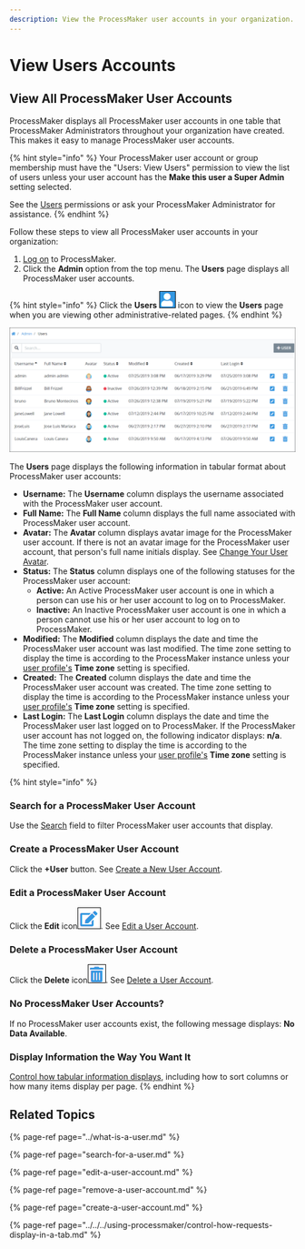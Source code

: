 ```yaml
---
description: View the ProcessMaker user accounts in your organization.
---
```


# View Users Accounts

## View All ProcessMaker User Accounts <a id="view-all-scripts"></a>

ProcessMaker displays all ProcessMaker user accounts in one table that ProcessMaker Administrators throughout your organization have created. This makes it easy to manage ProcessMaker user accounts.

{% hint style="info" %}
Your ProcessMaker user account or group membership must have the "Users: View Users" permission to view the list of users unless your user account has the **Make this user a Super Admin** setting selected.

See the [Users](../../permission-descriptions-for-users-and-groups.md#users) permissions or ask your ProcessMaker Administrator for assistance.
{% endhint %}

Follow these steps to view all ProcessMaker user accounts in your organization:

1. [Log on](../../../using-processmaker/log-in.md#log-in) to ProcessMaker.
2. Click the **Admin** option from the top menu. The **Users** page displays all ProcessMaker user accounts.

{% hint style="info" %}
Click the **Users** ![](../../../.gitbook/assets/users-icon-admin.png) icon to view the **Users** page when you are viewing other administrative-related pages.
{% endhint %}

![&quot;Users&quot; page displays all users in your organization](../../../.gitbook/assets/users-page-admin.png)

The **Users** page displays the following information in tabular format about ProcessMaker user accounts:

* **Username:** The **Username** column displays the username associated with the ProcessMaker user account.
* **Full Name:** The **Full Name** column displays the full name associated with ProcessMaker user account.
* **Avatar:** The **Avatar** column displays avatar image for the ProcessMaker user account. If there is not an avatar image for the ProcessMaker user account, that person's full name initials display. See [Change Your User Avatar](../../../using-processmaker/profile-settings.md#change-your-user-avatar).
* **Status:** The **Status** column displays one of the following statuses for the ProcessMaker user account:
  * **Active:** An Active ProcessMaker user account is one in which a person can use his or her user account to log on to ProcessMaker.
  * **Inactive:** An Inactive ProcessMaker user account is one in which a person cannot use his or her user account to log on to ProcessMaker.
* **Modified:** The **Modified** column displays the date and time the ProcessMaker user account was last modified. The time zone setting to display the time is according to the ProcessMaker instance unless your [user profile's](../../../using-processmaker/profile-settings.md#change-your-processmaker-settings) **Time zone** setting is specified.
* **Created:** The **Created** column displays the date and time the ProcessMaker user account was created. The time zone setting to display the time is according to the ProcessMaker instance unless your [user profile's](../../../using-processmaker/profile-settings.md#change-your-processmaker-settings) **Time zone** setting is specified.
* **Last Login:** The **Last Login** column displays the date and time the ProcessMaker user last logged on to ProcessMaker. If the ProcessMaker user account has not logged on, the following indicator displays: **n/a**. The time zone setting to display the time is according to the ProcessMaker instance unless your [user profile's](../../../using-processmaker/profile-settings.md#change-your-processmaker-settings) **Time zone** setting is specified.

{% hint style="info" %}
### Search for a ProcessMaker User Account

Use the [Search](search-for-a-user.md#search-for-a-processmaker-user-account) field to filter ProcessMaker user accounts that display.

### Create a ProcessMaker User Account

Click the **+User** button. See [Create a New User Account](create-a-user-account.md#create-a-processmaker-user-account).

### Edit a ProcessMaker User Account

Click the **Edit** icon![](../../../.gitbook/assets/edit-icon.png). See [Edit a User Account](edit-a-user-account.md#edit-a-processmaker-user-account).

### Delete a ProcessMaker User Account

Click the **Delete** icon![](../../../.gitbook/assets/trash-icon-process-modeler-processes.png). See [Delete a User Account](remove-a-user-account.md#delete-a-processmaker-user-account).

### No ProcessMaker User Accounts?

If no ProcessMaker user accounts exist, the following message displays: **No Data Available**.

### Display Information the Way You Want It

[Control how tabular information displays](../../../using-processmaker/control-how-requests-display-in-a-tab.md), including how to sort columns or how many items display per page.
{% endhint %}

## Related Topics

{% page-ref page="../what-is-a-user.md" %}

{% page-ref page="search-for-a-user.md" %}

{% page-ref page="edit-a-user-account.md" %}

{% page-ref page="remove-a-user-account.md" %}

{% page-ref page="create-a-user-account.md" %}

{% page-ref page="../../../using-processmaker/control-how-requests-display-in-a-tab.md" %}

